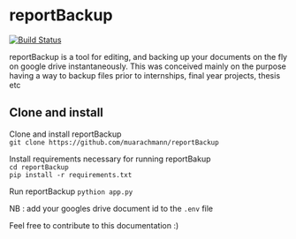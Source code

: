# reportBackup

[![Build Status](https://travis-ci.com/muarachmann/reportBackup.svg?branch=master)](https://travis-ci.com/muarachmann/reportBackup)

reportBackup is a tool for editing, and backing up your documents on the fly on google drive instantaneously. This was conceived mainly on the purpose having a way
to backup files prior to internships, final year projects, thesis etc


## Clone and install

Clone and install reportBackup<br>
```git clone https://github.com/muarachmann/reportBackup```


Install requirements necessary for running reportBakup <br>
```cd reportBackup``` <br>
```pip install -r requirements.txt```

Run reportBackup 
```pythion app.py```

NB : add your googles drive document id to the ```.env``` file

Feel free to contribute to this documentation :)

